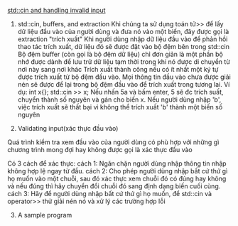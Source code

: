 [std::cin and handling invalid input](https://www.learncpp.com/cpp-tutorial/stdcin-and-handling-invalid-input/)

1. std::cin, buffers, and extraction
Khi chúng ta sử dụng toán tử>> để lấy dữ liệu đầu vào của người dùng và đưa nó vào một biến, đây được gọi là extraction "trích xuất"
Khi người dùng nhập dữ liệu đầu vào để phản hồi thao tác trích xuất, dữ liệu đó sẽ được đặt vào bộ đệm bên trong std::cin
Bộ đệm buffer (còn gọi là bộ đệm dữ liệu) chỉ đơn giản là một phần bộ nhớ được dành để lưu trữ dữ liệu tạm thời trong khi nó được di chuyển từ nơi này sang nơi khác
Trích xuất thành công nếu có ít nhất một ký tự được trích xuất từ ​​bộ đệm đầu vào. Mọi thông tin đầu vào chưa được giải nén sẽ được để lại trong bộ đệm đầu vào để trích xuất trong tương lai.
Ví dụ:
int x{};
std::cin >> x;
Nếu nhấn 5a và bấm enter, 5 sẽ đc trích suất, chuyển thành số nguyên và gán cho biến x.
Nếu người dùng nhập 'b', việc trích xuất sẽ thất bại vì không thể trích xuất 'b' thành một biến số nguyên

2. Validating input(xác thực đầu vào)

Quá trình kiểm tra xem đầu vào của người dùng có phù hợp với những gì chương trình mong đợi hay không được gọi là xác thực đầu vào

Có 3 cách để xác thực:
cách 1: Ngăn chặn người dùng nhập thông tin nhập không hợp lệ ngay từ đầu.
cách 2: Cho phép người dùng nhập bất cứ thứ gì họ muốn vào một chuỗi, sau đó xác thực xem chuỗi đó có đúng hay không và nếu đúng thì hãy chuyển đổi chuỗi đó sang định dạng biến cuối cùng.
cách 3: Hãy để người dùng nhập bất cứ thứ gì họ muốn, để std::cin và operator>> thử giải nén nó và xử lý các trường hợp lỗi

3. A sample program
